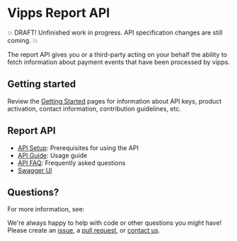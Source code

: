 <!-- START_METADATA
---
title: Introduction
sidebar_position: 1
---
END_METADATA -->

# Vipps Report API

💥 DRAFT! Unfinished work in progress. API specification changes are still coming. 💥

The report API gives you or a third-party acting on your behalf the ability to fetch information about payment events that have been processed by vipps.

## Getting started

Review the [Getting Started](https://github.com/vippsas/vipps-developers/blob/master/vipps-getting-started.md) pages for information about API keys, product activation, contact information, contribution guidelines, etc.

## Report API
* [API Setup](./vipps-setup.md): Prerequisites for using the API
* [API Guide](./vipps-usage-api.md): Usage guide
* [API FAQ](./vipps-faq.md): Frequently asked questions
* [Swagger UI](https://vippsas.github.io/vipps-report-api/)

## Questions?

For more information, see:

We're always happy to help with code or other questions you might have!
Please create an [issue](https://github.com/vippsas/vipps-report-api/issues),
a [pull request](https://github.com/vippsas/vipps-report-api/pulls),
or [contact us](https://github.com/vippsas/vipps-report/blob/master/contact.md).
